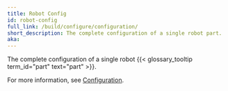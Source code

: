 ```yaml
---
title: Robot Config
id: robot-config
full_link: /build/configure/configuration/
short_description: The complete configuration of a single robot part.
aka:
---
```


The complete configuration of a single robot {{< glossary_tooltip term_id="part" text="part" >}}.

For more information, see [Configuration](/build/configure/configuration/).
